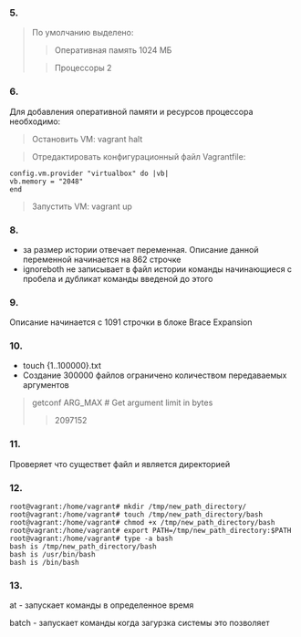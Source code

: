 
### 5.
> По умолчанию выделено:
> > Оперативная память 1024 МБ
> 
> > Процессоры 2

### 6.
Для добавления оперативной памяти и ресурсов процессора необходимо:
> Остановить VM: vagrant halt
 
>Отредактировать конфигурационный файл Vagrantfile: 

    config.vm.provider "virtualbox" do |vb|
    vb.memory = "2048"
    end
> Запустить VM:  vagrant up
 
### 8.
- за размер истории отвечает переменная. Описание данной переменной начинается на 862 строчке
- ignoreboth не записывает в файл истории команды начинающиеся с пробела и дубликат команды введеной до этого

### 9.
Описание начинается с 1091 строчки в блоке Brace Expansion

### 10.
- touch {1..100000}.txt
- Создание 300000 файлов ограничено количеством передаваемых аргументов 
> getconf ARG_MAX # Get argument limit in bytes
>> 2097152

### 11.

Проверяет что существет файл и является директорией

### 12.
```
root@vagrant:/home/vagrant# mkdir /tmp/new_path_directory/
root@vagrant:/home/vagrant# touch /tmp/new_path_directory/bash
root@vagrant:/home/vagrant# chmod +x /tmp/new_path_directory/bash
root@vagrant:/home/vagrant# export PATH=/tmp/new_path_directory:$PATH
root@vagrant:/home/vagrant# type -a bash
bash is /tmp/new_path_directory/bash
bash is /usr/bin/bash
bash is /bin/bash
```

### 13. 
at - запускает команды в определенное время

batch - запускает команды когда загурзка системы это позволяет